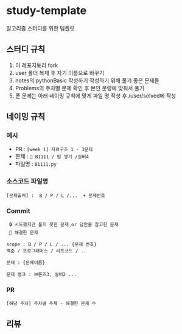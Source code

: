 # study-template
알고리즘 스터디를 위한 템플릿


## 스터디 규칙

1. 이 레포지토리 fork
2. user 폴더 복제 후 자기 이름으로 바꾸기
3. notes의 pythonBasic 작성하기 작성하기 위해 풀기 좋은 문제들
4. Problems의 주차별 문제 확인 후 본인 분량에 맞춰서 풀기
5. 푼 문제는 아래 네이밍 규칙에 맞게 파일 명 작성 후 /user/solved에 작성


## 네이밍 규칙

### 예시
- PR : `[week 1] 자료구조 1 - 3문제`
- 문제 : `🔑 B1111 / 탑 쌓기 /실버4`
- 파일명 :   `B1111.py`

### 소스코드 파일명
```
[문제출처] :  B / P / L /...  + 문제번호 
```

### Commit

```
 🔒 시도했지만 풀지 못한 문제 or 답안을 참고한 문제
 🔑 해결한 문제

scope : B / P / L / ... {문제 번호}
백준 / 프로그래머스 / 리트코드 / ..

문제 : {문제이름}

문제 랭크 : 브론즈3, 실버2 ...
```

### PR
```
[해당 주차] 주차별 주제 - 해결한 문제 수
```


## 리뷰


